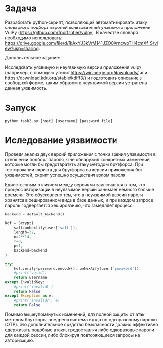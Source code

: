 # Задача

Разработать python-скрипт, позволяющий автоматизировать атаку словарного подбора паролей пользователей уязвимого приложения VulPy (https://github.com/fportantier/vulpy). В качестве словаря необходимо использовать: https://drive.google.com/file/d/1kAxYJ3kVrM141JZO8XrncwoTH4cmXf_S/view?usp=sharing. 

Дополнительное задание:

Исследовать уязвимую и неуязвимую версии приложения vulpy (например, с помощью утилит https://winmerge.org/downloads/ или https://download.kde.org/stable/kdiff3/) и подготовить описание в свободной форме, каким образом в неуязвимой версии устранена данная уязвимость.

# Запуск

```
python task2.py [host] [username] [password file]
```

# Иследование уязвимости

Проведя анализ двух версий приложения с точки зрения уязвимости в отношении подбора пароля, я не обнаружил конкретных изменений, которые могли бы предотвратить атаку методом брутфорса. При тестировании скрипта для брутфорса на версии приложения без уязвимостей, скрипт успешно осуществил взлом пароля.

Единственным отличием между версиями заключается в том, что процесс авторизации в неуязвимой версии занимает немного больше времени. Это обусловлено тем, что в неуязвимой версии пароли хранятся в хешированном виде в базе данных, и при каждом запросе пароль подвергается хешированию, что замедляет процесс:

```python
backend = default_backend()

kdf = Scrypt(
    salt=unhexlify(user['salt']),
    length=32,
    n=2**14,
    r=8,
    p=1,
    backend=backend
)

try:
    kdf.verify(password.encode(), unhexlify(user['password']))
    #print('valid')
    return username
except InvalidKey:
    #print('invalid1')
    return False
except Exception as e:
    #print('invalid2', e)
    return False
```

Помимо вышеупомянутых изменений, для полной защиты от атак методом брутфорса внедрена система входа по одноразовому паролю (OTP). Это дополнительное средство безопасности должно эффективно сдерживать подобные атаки, предоставляя либо одноразовые пароли для каждой сессии, либо блокируя повторяющиеся запросы на авторизацию.